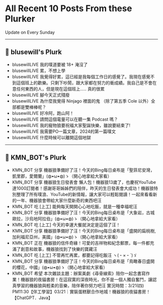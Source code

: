 # All Recent 10 Posts From these Plurker

Update on Every Sunday

---

## 📰 blusewill's Plurk


- blusewillLIVE 我的噗道要被 18&#43; 淹沒了
- blusewillLIVE 累，不想上學
- blusewillLIVE 我覺得好累，這已經是我每個工作日的感覺了。我現在感覺不到這個班上的歡樂。只剩下吵鬧，跟大家都在努力的衝成績。我自己是不會在意任何東西的人，但是現在這個班上..... 真的很累
- blusewillLIVE 腳今天正式殘廢
- blusewillLIVE 為什麼我覺得 Ninjago 裡面的鬼 （除了第五季 Cole 以外）全部都是雙棒棒呢？
- blusewillLIVE 好冷阿，跑山阿！
- blusewillLIVE 請問這個電量可以在聽一集 Podcast 嗎？
- blusewillLIVE 我的寵物狼要祝福大家聖誕快樂，雖說要結束了!
- blusewillLIVE 我需要PO一篇文章，2024的第一篇噗文
- blusewillLIVE 什麼時候可以離開這個地獄

---

## 📰 KMN_BOT's Plurk


- KMN_BOT 分享 機器狼準備好了汪！今天的Bing每日桌布是「聖菲尼安灣，凱里郡，愛爾蘭」(◍•ω•◍)ゝ（開心地拿給大家看）
- KMN_BOT 分享 機器狼生日發表會 懶人包！機器狼13歲了，也慶祝YouTube達1000訂閱者！感謝哥哥姊姊們的陪伴，昨天的生日發表會大成功！機器狼特別整理了所有噗浪、YouTube的新情報，讓大家可以輕鬆閱讀！一起來看看新的一年、機器狼會帶給大家什麼新奇的東西吧汪
- KMN_BOT 吃 [上工] 能夠每天開開心心地吃飯，就是一種幸福呢汪
- KMN_BOT 分享 機器狼準備好了汪！今天的Bing每日桌布是「大象岩，古城歐拉，沙烏地阿拉伯」(◍•ω•◍)ゝ（開心地拿給大家看）
- KMN_BOT 吃 [上工] 今天的幸運大餐就決定是這個了汪！
- KMN_BOT 分享 機器狼準備好了汪！今天的Bing每日桌布是「盛開的扁桃樹, 加利福尼亞州，美國」(◍•ω•◍)ゝ（開心地拿給大家看）
- KMN_BOT 正在 機器狼的信件奇緣！可愛的吉祥物和紀念郵票，每一件都充滿了創意和故事，機器狼找到了快樂的寶藏汪
- KMN_BOT 吃 [上工] 不管再忙再累，都要記得吃飯汪 ヽ(・×・´)ゞ
- KMN_BOT 分享 機器狼準備好了汪！今天的Bing每日桌布是「鳥瞰春日盛開的櫻花，中國」(◍•ω•◍)ゝ（開心地拿給大家看）
- KMN_BOT 希望 本次雜談主題：辦案美劇《尋骨線索》陪你一起念書寫作業！機器狼的夜貓書房！在這寂寞的深夜時光，你不是一個人獨自奮鬥，讓認真學習的機器狼與輕柔的音樂，陪伴著你努力吧汪 實況時間：3/21(四) PM11:30【伴工學習】03/21｜實裝蛋糕獸合作地城！機器狼的夜貓書房！【ChatGPT．Java】


